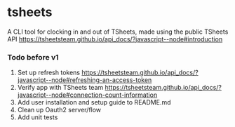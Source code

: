# tsheets
A CLI tool for clocking in and out of TSheets, made using the public TSheets API https://tsheetsteam.github.io/api_docs/?javascript--node#introduction

### Todo before v1
1. Set up refresh tokens https://tsheetsteam.github.io/api_docs/?javascript--node#refreshing-an-access-token
2. Verify app with TSheets team https://tsheetsteam.github.io/api_docs/?javascript--node#connection-count-information
3. Add user installation and setup guide to README.md
4. Clean up Oauth2 server/flow
5. Add unit tests

